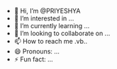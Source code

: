 - 👋 Hi, I’m @PRIYESHYA
- 👀 I’m interested in ...
- 🌱 I’m currently learning ...
- 💞️ I’m looking to collaborate on ...
- 📫 How to reach me .vb..
- 😄 Pronouns: ...
- ⚡ Fun fact: ...

<!---
PRIYESHYA/PRIYESHYA is a ✨ special ✨ repository because its `README.md` (this file) appears on your GitHub profile.
You can click the Preview link to take a look at your changes.
--->
